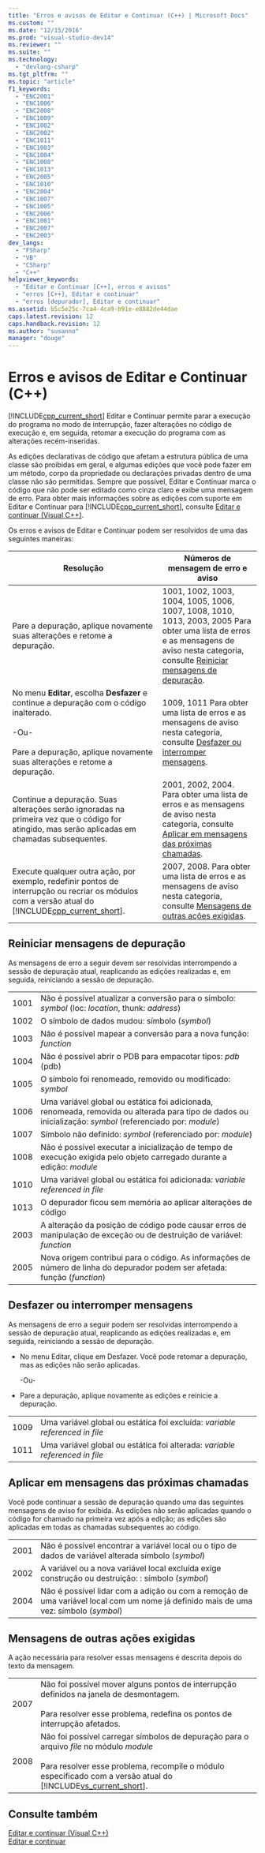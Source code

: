 ```yaml
---
title: "Erros e avisos de Editar e Continuar (C++) | Microsoft Docs"
ms.custom: ""
ms.date: "12/15/2016"
ms.prod: "visual-studio-dev14"
ms.reviewer: ""
ms.suite: ""
ms.technology: 
  - "devlang-csharp"
ms.tgt_pltfrm: ""
ms.topic: "article"
f1_keywords: 
  - "ENC2001"
  - "ENC1006"
  - "ENC2008"
  - "ENC1009"
  - "ENC1002"
  - "ENC2002"
  - "ENC1011"
  - "ENC1003"
  - "ENC1004"
  - "ENC1008"
  - "ENC1013"
  - "ENC2005"
  - "ENC1010"
  - "ENC2004"
  - "ENC1007"
  - "ENC1005"
  - "ENC2006"
  - "ENC1001"
  - "ENC2007"
  - "ENC2003"
dev_langs: 
  - "FSharp"
  - "VB"
  - "CSharp"
  - "C++"
helpviewer_keywords: 
  - "Editar e Continuar [C++], erros e avisos"
  - "erros [C++], Editar e continuar"
  - "erros [depurador], Editar e continuar"
ms.assetid: b5c5e25c-7ca4-4ca9-b91e-e8882de44dae
caps.latest.revision: 12
caps.handback.revision: 12
ms.author: "susanno"
manager: "douge"
---
```

# Erros e avisos de Editar e Continuar (C++)
[!INCLUDE[cpp_current_short](../misc/includes/cpp_current_short_md.md)] Editar e Continuar permite parar a execução do programa no modo de interrupção, fazer alterações no código de execução e, em seguida, retomar a execução do programa com as alterações recém\-inseridas.  
  
 As edições declarativas de código que afetam a estrutura pública de uma classe são proibidas em geral, e algumas edições que você pode fazer em um método, corpo da propriedade ou declarações privadas dentro de uma classe não são permitidas.  Sempre que possível, Editar e Continuar marca o código que não pode ser editado como cinza claro e exibe uma mensagem de erro.  Para obter mais informações sobre as edições com suporte em Editar e Continuar para [!INCLUDE[cpp_current_short](../misc/includes/cpp_current_short_md.md)], consulte [Editar e continuar \(Visual C\+\+\)](../debugger/edit-and-continue-visual-cpp.md).  
  
 Os erros e avisos de Editar e Continuar podem ser resolvidos de uma das seguintes maneiras:  
  
|Resolução|Números de mensagem de erro e aviso|  
|---------------|-----------------------------------------|  
|Pare a depuração, aplique novamente suas alterações e retome a depuração.|1001, 1002, 1003, 1004, 1005, 1006, 1007, 1008, 1010, 1013, 2003, 2005 Para obter uma lista de erros e as mensagens de aviso nesta categoria, consulte [Reiniciar mensagens de depuração](../misc/edit-and-continue-errors-and-warnings-cpp.md#BKMK_RestartDebuggingMessages).|  
|No menu **Editar**, escolha **Desfazer** e continue a depuração com o código inalterado.<br /><br /> \-Ou\-<br /><br /> Pare a depuração, aplique novamente suas alterações e retome a depuração.|1009, 1011 Para obter uma lista de erros e as mensagens de aviso nesta categoria, consulte [Desfazer ou interromper mensagens](../misc/edit-and-continue-errors-and-warnings-cpp.md#BKMK_UndoOrStopMessages).|  
|Continue a depuração.  Suas alterações serão ignoradas na primeira vez que o código for atingido, mas serão aplicadas em chamadas subsequentes.|2001, 2002, 2004.  Para obter uma lista de erros e as mensagens de aviso nesta categoria, consulte [Aplicar em mensagens das próximas chamadas](../misc/edit-and-continue-errors-and-warnings-cpp.md#BKMK_ApplyAtNextCallMessages).|  
|Execute qualquer outra ação, por exemplo, redefinir pontos de interrupção ou recriar os módulos com a versão atual do [!INCLUDE[cpp_current_short](../misc/includes/cpp_current_short_md.md)].|2007, 2008.  Para obter uma lista de erros e as mensagens de aviso nesta categoria, consulte [Mensagens de outras ações exigidas](../misc/edit-and-continue-errors-and-warnings-cpp.md#BKMK_OtherActionRequiredMessages).|  
  
##  <a name="BKMK_RestartDebuggingMessages"></a> Reiniciar mensagens de depuração  
 As mensagens de erro a seguir devem ser resolvidas interrompendo a sessão de depuração atual, reaplicando as edições realizadas e, em seguida, reiniciando a sessão de depuração.  
  
|||  
|-|-|  
|1001|Não é possível atualizar a conversão para o símbolo: *symbol* \(loc: *location*, thunk: *address*\)|  
|1002|O símbolo de dados mudou: símbolo \(*symbol*\)|  
|1003|Não é possível mapear a conversão para a nova função: *function*|  
|1004|Não é possível abrir o PDB para empacotar tipos: *pdb* \(pdb\)|  
|1005|O símbolo foi renomeado, removido ou modificado: *symbol*|  
|1006|Uma variável global ou estática foi adicionada, renomeada, removida ou alterada para tipo de dados ou inicialização: *symbol* \(referenciado por: *module*\)|  
|1007|Símbolo não definido: *symbol* \(referenciado por: *module*\)|  
|1008|Não é possível executar a inicialização de tempo de execução exigida pelo objeto carregado durante a edição: *module*|  
|1010|Uma variável global ou estática foi adicionada: *variable referenced in file*|  
|1013|O depurador ficou sem memória ao aplicar alterações de código|  
|2003|A alteração da posição de código pode causar erros de manipulação de exceção ou de destruição de variável: *function*|  
|2005|Nova origem contribui para o código.  As informações de número de linha do depurador podem ser afetada: função \(*function*\)|  
  
##  <a name="BKMK_UndoOrStopMessages"></a> Desfazer ou interromper mensagens  
 As mensagens de erro a seguir podem ser resolvidas interrompendo a sessão de depuração atual, reaplicando as edições realizadas e, em seguida, reiniciando a sessão de depuração.  
  
-   No menu Editar, clique em Desfazer.  Você pode retomar a depuração, mas as edições não serão aplicadas.  
  
     \-Ou\-  
  
-   Pare a depuração, aplique novamente as edições e reinicie a depuração.  
  
|||  
|-|-|  
|1009|Uma variável global ou estática foi excluída: *variable referenced in file*|  
|1011|Uma variável global ou estática foi alterada: *variable referenced in file*|  
  
##  <a name="BKMK_ApplyAtNextCallMessages"></a> Aplicar em mensagens das próximas chamadas  
 Você pode continuar a sessão de depuração quando uma das seguintes mensagens de aviso for exibida.  As edições não serão aplicadas quando o código for chamado na primeira vez após a edição; as edições são aplicadas em todas as chamadas subsequentes ao código.  
  
|||  
|-|-|  
|2001|Não é possível encontrar a variável local ou o tipo de dados de variável alterada símbolo \(*symbol*\)|  
|2002|A variável ou a nova variável local excluída exige construção ou destruição: : símbolo \(*symbol*\)|  
|2004|Não é possível lidar com a adição ou com a remoção de uma variável local com um nome já definido mais de uma vez: símbolo \(*symbol*\)|  
  
##  <a name="BKMK_OtherActionRequiredMessages"></a> Mensagens de outras ações exigidas  
 A ação necessária para resolver essas mensagens é descrita depois do texto da mensagem.  
  
|||  
|-|-|  
|2007|Não foi possível mover alguns pontos de interrupção definidos na janela de desmontagem.<br /><br /> Para resolver esse problema, redefina os pontos de interrupção afetados.|  
|2008|Não foi possível carregar símbolos de depuração para o arquivo *file* no módulo *module*<br /><br /> Para resolver esse problema, recompile o módulo especificado com a versão atual do [!INCLUDE[vs_current_short](../code-quality/includes/vs_current_short_md.md)].|  
  
## Consulte também  
 [Editar e continuar \(Visual C\+\+\)](../debugger/edit-and-continue-visual-cpp.md)   
 [Editar e continuar](../debugger/edit-and-continue.md)